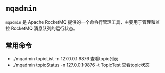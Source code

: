 # `mqadmin`

`mqadmin` 是 Apache RocketMQ 提供的一个命令行管理工具，主要用于管理和监控 RocketMQ 消息队列的运行状态。

## 常用命令

- ./mqadmin topicList -n 127.0.0.1:9876 查看topic列表
- ./mqadmin topicStatus -n 127.0.0.1:9876 -t TopicTest 查看topic状态



